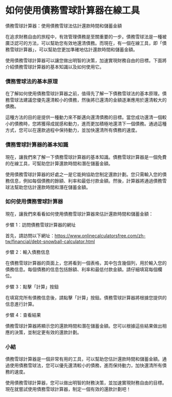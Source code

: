 如何使用債務雪球計算器在線工具
===============

債務雪球計算器：使用債務雪球法估計還款時間和儲蓄金額

在追求財務自由的旅程中，有效管理債務是至關重要的一步。債務雪球法是一種被廣泛認可的方法，可以幫助您有效地還清債務。而現在，有一個在線工具，即「債務雪球計算器」，可以幫助您更加準確地估計還款時間和儲蓄金額。

使用債務雪球計算器可以讓您做出明智的決策，加速實現財務自由的目標。下面將介紹債務雪球計算器的基本知識以及如何使用它。

### 債務雪球法的基本原理

在了解如何使用債務雪球計算器之前，值得先了解一下債務雪球法的基本原理。債務雪球法建議您優先還清較小的債務，然後將已還清的金額逐漸應用於還清較大的債務。

這種方法的目的是提供一種動力來不斷邁向還清債務的目標。當您成功還清一個較小的債務時，您將獲得成就感和動力，進而更加積極地還清下一個債務。通過這種方式，您可以在還款過程中保持動力，並加快還清所有債務的速度。

### 債務雪球計算器的基本知識

現在，讓我們來了解一下債務雪球計算器的基本知識。債務雪球計算器是一個免費的在線工具，可幫助您計算還款時間和潛在儲蓄金額。

使用債務雪球計算器的好處之一是它能夠協助您制定還款計劃。您只需輸入您的債務信息，例如每個債務的餘額、利率和最低付款金額。然後，計算器將通過債務雪球法幫助您估計還款時間和潛在儲蓄金額。

### 如何使用債務雪球計算器

現在，讓我們來看看如何使用債務雪球計算器來估計還款時間和儲蓄金額：

步驟 1：訪問債務雪球計算器的網址

首先，請訪問以下網址：<https://www.onlinecalculatorsfree.com/zh-tw/financial/debt-snowball-calculator.html>

步驟 2：輸入債務信息

在債務雪球計算器的頁面上，您將看到一個表格，其中包含幾個列，用於輸入您的債務信息。每個債務的信息包括餘額、利率和最低付款金額。請仔細填寫每個欄位。

步驟 3：點擊「計算」按鈕

在填寫完所有債務信息後，請點擊「計算」按鈕。債務雪球計算器將根據您提供的信息進行計算。

步驟 4：查看結果

債務雪球計算器將顯示您的還款時間和潛在儲蓄金額。您可以根據這些結果做出相應的決策，並制定更有效的還款計劃。

### 小結

債務雪球計算器是一個非常有用的工具，可以幫助您估計還款時間和儲蓄金額。通過使用債務雪球法，您可以優先還清較小的債務，進而保持動力，加快還清所有債務的速度。

使用債務雪球計算器，您可以做出明智的財務決策，並加速實現財務自由的目標。現在就嘗試使用債務雪球計算器，制定一個有效的還款計劃吧！